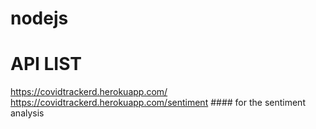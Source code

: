 # nodejs

# API LIST
https://covidtrackerd.herokuapp.com/
https://covidtrackerd.herokuapp.com/sentiment #### for the sentiment analysis
